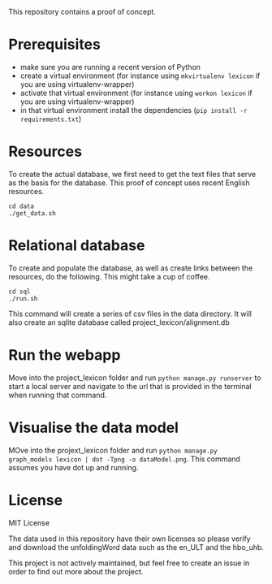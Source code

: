 This repository contains a proof of concept.

# Prerequisites

- make sure you are running a recent version of Python
- create a virtual environment (for instance using `mkvirtualenv lexicon` if you are using virtualenv-wrapper)
- activate that virtual environment (for instance using `workon lexicon` if you are using virtualenv-wrapper)
- in that virtual environment install the dependencies (`pip install -r requirements.txt`)

# Resources

To create the actual database, we first need to get the text files that serve as the basis for the database. This proof of concept uses recent English resources. 

    cd data
    ./get_data.sh

# Relational database

To create and populate the database, as well as create links between the resources, do the following. This might take a cup of coffee.

    cd sql
    ./run.sh

This command will create a series of csv files in the data directory. It will also create an sqlite database called project_lexicon/alignment.db 

# Run the webapp

Move into the project_lexicon folder and run `python manage.py runserver` to start a local server and navigate to the url that is provided in the terminal when running that command.

# Visualise the data model

MOve into the projext_lexicon folder and run `python manage.py graph_models lexicon | dot -Tpng -o dataModel.png`. This command assumes you have dot up and running.

# License

MIT License

The data used in this repository have their own licenses so please verify and download the
unfoldingWord data such as the en_ULT and the hbo_uhb.

This project is not actively maintained, but feel free to create an issue in order to find out
more about the project.
